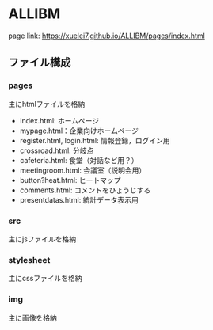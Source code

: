 # ALLIBM

page link: https://xuelei7.github.io/ALLIBM/pages/index.html

## ファイル構成

### pages

主にhtmlファイルを格納

- index.html: ホームページ
- mypage.html：企業向けホームぺージ
- register.html, login.html: 情報登録，ログイン用
- crossroad.html: 分岐点
- cafeteria.html: 食堂（対話など用？）
- meetingroom.html: 会議室（説明会用）
- button?heat.html: ヒートマップ
- comments.html: コメントをひょうじする
- presentdatas.html: 統計データ表示用

### src

主にjsファイルを格納

### stylesheet

主にcssファイルを格納

### img

主に画像を格納